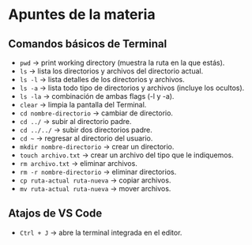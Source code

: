# Apuntes de la materia

## Comandos básicos de Terminal

- `pwd` → print working directory (muestra la ruta en la que estás).
- `ls` → lista los directorios y archivos del directorio actual.
- `ls -l` → lista detalles de los directorios y archivos.
- `ls -a` → lista todo tipo de directorios y archivos (incluye los ocultos).
- `ls -la` → combinación de ambas flags (-l y -a).
- `clear` → limpia la pantalla del Terminal.
- `cd nombre-directorio` → cambiar de directorio.
- `cd ../` → subir al directorio padre.
- `cd ../../` → subir dos directorios padre.
- `cd ~` → regresar al directorio del usuario.
- `mkdir nombre-directorio` → crear un directorio.
- `touch archivo.txt` → crear un archivo del tipo que le indiquemos.
- `rm archivo.txt` → eliminar archivos.
- `rm -r nombre-directorio` → eliminar directorios.
- `cp ruta-actual ruta-nueva` → copiar archivos.
- `mv ruta-actual ruta-nueva` → mover archivos.

## Atajos de VS Code

- `Ctrl + J` → abre la terminal integrada en el editor.